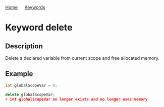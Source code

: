 [Home](https://puckowski.github.io/concert/) <span>&emsp;</span> [Keywords](https://puckowski.github.io/concert/keywords.html)

# Keyword delete

## Description

Delete a declared variable from current scope and free allocated memory.

## Example

```cpp
int globalScopeVar = 0;

delete globalScopeVar;
# int globalScopeVar no longer exists and no longer uses memory
```
